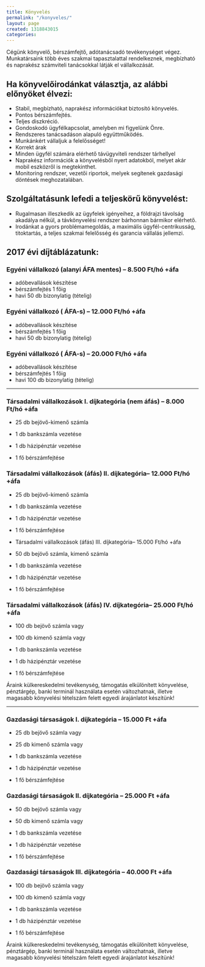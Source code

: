 ```yaml
---
title: Könyvelés
permalink: "/konyveles/"
layout: page
created: 1318843015
categories: 
---
```

Cégünk könyvelő, bérszámfejtő, adótanácsadó tevékenységet végez. Munkatársaink több éves szakmai tapasztalattal rendelkeznek, megbízható és naprakész számviteli tanácsokkal látják el vállalkozását. 

## Ha könyvelőirodánkat választja, az alábbi előnyöket élvezi:

*   Stabil, megbízható, naprakész információkat biztosító könyvelés.
*   Pontos bérszámfejtés.
*   Teljes diszkréció.
*   Gondoskodó ügyfélkapcsolat, amelyben mi figyelünk Önre.
*   Rendszeres tanácsadáson alapuló együttműködés.
*   Munkánkért vállaljuk a felelősséget!
*   Korrekt árak
*   Minden ügyfél számára elérhető távügyviteli rendszer tárhellyel
*   Naprakész információk a könyvelésből nyert adatokból, melyet akár mobil eszközről is megtekinthet.
*   Monitoring rendszer, vezetői riportok, melyek segítenek gazdasági döntések meghozatalában.

## Szolgáltatásunk lefedi a teljeskörű könyvelést:

*   Rugalmasan illeszkedik az ügyfelek igényeihez, a földrajzi távolság akadálya nélkül, a távkönyvelési rendszer bárhonnan bármikor elérhető.
*   Irodánkat a gyors problémamegoldás, a maximális ügyfél-centrikusság, titoktartás, a teljes szakmai felelősség és garancia vállalás jellemzi.

## 2017 évi díjtáblázatunk:

### Egyéni vállalkozó (alanyi ÁFA mentes) – 8.500 Ft/hó +áfa

*   adóbevallások készítése
*   bérszámfejtés 1 főig
*   havi 50 db bizonylatig (tételig)

### Egyéni vállalkozó ( ÁFA-s) – 12.000 Ft/hó +áfa

*   adóbevallások készítése
*   bérszámfejtés 1 főig
*   havi 50 db bizonylatig (tételig)  

### Egyéni vállalkozó ( ÁFA-s) – 20.000 Ft/hó +áfa

*   adóbevallások készítése
*   bérszámfejtés 1 főig
*   havi 100 db bizonylatig (tételig)  

_________________________________________________________________________

### Társadalmi vállalkozások I. díjkategória (nem áfás) – 8.000 Ft/hó +áfa

*   25 db bejövő-kimenő számla  

*   1 db bankszámla vezetése  

*   1 db házipénztár vezetése  

*   1 fő bérszámfejtése  

### Társadalmi vállalkozások (áfás) II. díjkategória– 12.000 Ft/hó +áfa

*   25 db bejövő-kimenő számla  

*   1 db bankszámla vezetése  

*   1 db házipénztár vezetése  

*   1 fő bérszámfejtése
*   Társadalmi vállalkozások (áfás) III. díjkategória– 15.000 Ft/hó +áfa
*   50 db bejövő számla, kimenő számla  

*   1 db bankszámla vezetése  

*   1 db házipénztár vezetése  

*   1 fő bérszámfejtése  

### Társadalmi vállalkozások (áfás) IV. díjkategória– 25.000 Ft/hó +áfa

*   100 db bejövő számla vagy  

*   100 db kimenő számla vagy  

*   1 db bankszámla vezetése  

*   1 db házipénztár vezetése  

*   1 fő bérszámfejtése  

Áraink külkereskedelmi tevékenység, támogatás elkülönített könyvelése, pénztárgép, banki terminál használata esetén változhatnak, illetve magasabb könyvelési tételszám felett egyedi árajánlatot készítünk!

___________________________________________________________________

### Gazdasági társaságok I. díjkategória – 15.000 Ft +áfa

*   25 db bejövő számla vagy  

*   25 db kimenő számla vagy  

*   1 db bankszámla vezetése  

*   1 db házipénztár vezetése  

*   1 fő bérszámfejtése  

### Gazdasági társaságok II. díjkategória – 25.000 Ft +áfa

*   50 db bejövő számla vagy
*   50 db kimenő számla vagy
*   1 db bankszámla vezetése  

*   1 db házipénztár vezetése  

*   1 fő bérszámfejtése  

### Gazdasági társaságok III. díjkategória – 40.000 Ft +áfa

*   100 db bejövő számla vagy  

*   100 db kimenő számla vagy  

*   1 db bankszámla vezetése  

*   1 db házipénztár vezetése  

*   1 fő bérszámfejtése  

Áraink külkereskedelmi tevékenység, támogatás elkülönített könyvelése, pénztárgép, banki terminál használata esetén változhatnak, illetve magasabb könyvelési tételszám felett egyedi árajánlatot készítünk!